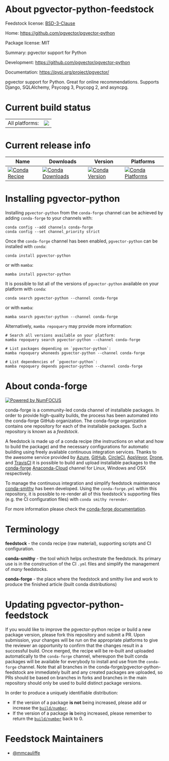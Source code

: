 About pgvector-python-feedstock
===============================

Feedstock license: [BSD-3-Clause](https://github.com/conda-forge/pgvector-python-feedstock/blob/main/LICENSE.txt)

Home: https://github.com/pgvector/pgvector-python

Package license: MIT

Summary: pgvector support for Python

Development: https://github.com/pgvector/pgvector-python

Documentation: https://pypi.org/project/pgvector/

pgvector support for Python.
Great for online recommendations.
Supports Django, SQLAlchemy, Psycopg 3, Psycopg 2, and asyncpg.


Current build status
====================


<table><tr><td>All platforms:</td>
    <td>
      <a href="https://dev.azure.com/conda-forge/feedstock-builds/_build/latest?definitionId=18256&branchName=main">
        <img src="https://dev.azure.com/conda-forge/feedstock-builds/_apis/build/status/pgvector-python-feedstock?branchName=main">
      </a>
    </td>
  </tr>
</table>

Current release info
====================

| Name | Downloads | Version | Platforms |
| --- | --- | --- | --- |
| [![Conda Recipe](https://img.shields.io/badge/recipe-pgvector--python-green.svg)](https://anaconda.org/conda-forge/pgvector-python) | [![Conda Downloads](https://img.shields.io/conda/dn/conda-forge/pgvector-python.svg)](https://anaconda.org/conda-forge/pgvector-python) | [![Conda Version](https://img.shields.io/conda/vn/conda-forge/pgvector-python.svg)](https://anaconda.org/conda-forge/pgvector-python) | [![Conda Platforms](https://img.shields.io/conda/pn/conda-forge/pgvector-python.svg)](https://anaconda.org/conda-forge/pgvector-python) |

Installing pgvector-python
==========================

Installing `pgvector-python` from the `conda-forge` channel can be achieved by adding `conda-forge` to your channels with:

```
conda config --add channels conda-forge
conda config --set channel_priority strict
```

Once the `conda-forge` channel has been enabled, `pgvector-python` can be installed with `conda`:

```
conda install pgvector-python
```

or with `mamba`:

```
mamba install pgvector-python
```

It is possible to list all of the versions of `pgvector-python` available on your platform with `conda`:

```
conda search pgvector-python --channel conda-forge
```

or with `mamba`:

```
mamba search pgvector-python --channel conda-forge
```

Alternatively, `mamba repoquery` may provide more information:

```
# Search all versions available on your platform:
mamba repoquery search pgvector-python --channel conda-forge

# List packages depending on `pgvector-python`:
mamba repoquery whoneeds pgvector-python --channel conda-forge

# List dependencies of `pgvector-python`:
mamba repoquery depends pgvector-python --channel conda-forge
```


About conda-forge
=================

[![Powered by
NumFOCUS](https://img.shields.io/badge/powered%20by-NumFOCUS-orange.svg?style=flat&colorA=E1523D&colorB=007D8A)](https://numfocus.org)

conda-forge is a community-led conda channel of installable packages.
In order to provide high-quality builds, the process has been automated into the
conda-forge GitHub organization. The conda-forge organization contains one repository
for each of the installable packages. Such a repository is known as a *feedstock*.

A feedstock is made up of a conda recipe (the instructions on what and how to build
the package) and the necessary configurations for automatic building using freely
available continuous integration services. Thanks to the awesome service provided by
[Azure](https://azure.microsoft.com/en-us/services/devops/), [GitHub](https://github.com/),
[CircleCI](https://circleci.com/), [AppVeyor](https://www.appveyor.com/),
[Drone](https://cloud.drone.io/welcome), and [TravisCI](https://travis-ci.com/)
it is possible to build and upload installable packages to the
[conda-forge](https://anaconda.org/conda-forge) [Anaconda-Cloud](https://anaconda.org/)
channel for Linux, Windows and OSX respectively.

To manage the continuous integration and simplify feedstock maintenance
[conda-smithy](https://github.com/conda-forge/conda-smithy) has been developed.
Using the ``conda-forge.yml`` within this repository, it is possible to re-render all of
this feedstock's supporting files (e.g. the CI configuration files) with ``conda smithy rerender``.

For more information please check the [conda-forge documentation](https://conda-forge.org/docs/).

Terminology
===========

**feedstock** - the conda recipe (raw material), supporting scripts and CI configuration.

**conda-smithy** - the tool which helps orchestrate the feedstock.
                   Its primary use is in the construction of the CI ``.yml`` files
                   and simplify the management of *many* feedstocks.

**conda-forge** - the place where the feedstock and smithy live and work to
                  produce the finished article (built conda distributions)


Updating pgvector-python-feedstock
==================================

If you would like to improve the pgvector-python recipe or build a new
package version, please fork this repository and submit a PR. Upon submission,
your changes will be run on the appropriate platforms to give the reviewer an
opportunity to confirm that the changes result in a successful build. Once
merged, the recipe will be re-built and uploaded automatically to the
`conda-forge` channel, whereupon the built conda packages will be available for
everybody to install and use from the `conda-forge` channel.
Note that all branches in the conda-forge/pgvector-python-feedstock are
immediately built and any created packages are uploaded, so PRs should be based
on branches in forks and branches in the main repository should only be used to
build distinct package versions.

In order to produce a uniquely identifiable distribution:
 * If the version of a package **is not** being increased, please add or increase
   the [``build/number``](https://docs.conda.io/projects/conda-build/en/latest/resources/define-metadata.html#build-number-and-string).
 * If the version of a package **is** being increased, please remember to return
   the [``build/number``](https://docs.conda.io/projects/conda-build/en/latest/resources/define-metadata.html#build-number-and-string)
   back to 0.

Feedstock Maintainers
=====================

* [@mmcauliffe](https://github.com/mmcauliffe/)

